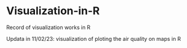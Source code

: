 # Visualization-in-R
Record of visualization works in R

Updata in 11/02/23: visualization of ploting the air quality on maps in R

